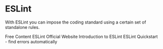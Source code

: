 # ESLint

With ESLint you can impose the coding standard using a certain set of standalone rules.

<ResourceGroupTitle>Free Content</ResourceGroupTitle>
<BadgeLink badgeText='Official Website' colorScheme="blue" href='https://eslint.org/'>ESLint Official Website</BadgeLink>
<BadgeLink badgeText='Read' colorScheme="yellow" href='https://dev.to/shivambmgupta/eslint-what-why-when-how-5f1d'>Introduction to ESLint</BadgeLink>
<BadgeLink badgeText='Read' colorScheme="red" href='https://www.youtube.com/watch?v=qhuFviJn-es'>ESLint Quickstart - find errors automatically</BadgeLink>
